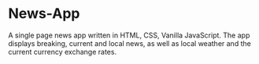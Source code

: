 # News-App
A single page news app written in HTML, CSS, Vanilla JavaScript. 
The app displays breaking, current and local news, as well as local weather and the current currency exchange rates. 

